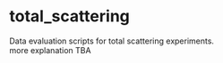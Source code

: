 # total_scattering
Data evaluation scripts for total scattering experiments.  
more explanation TBA
